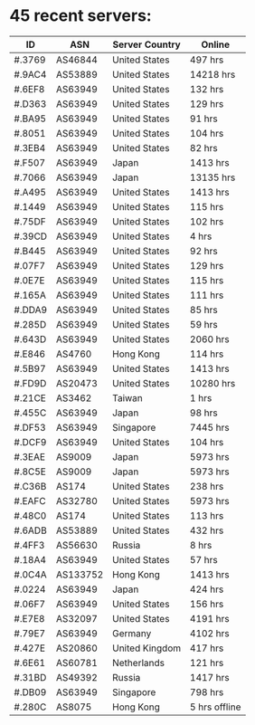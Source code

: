 # 45 recent servers:

| ID | ASN | Server Country | Online |
| ------ | ------ | ------ | ------ |
| #.3769 | AS46844 | United States | 497 hrs |
| #.9AC4 | AS53889 | United States | 14218 hrs |
| #.6EF8 | AS63949 | United States | 132 hrs |
| #.D363 | AS63949 | United States | 129 hrs |
| #.BA95 | AS63949 | United States | 91 hrs |
| #.8051 | AS63949 | United States | 104 hrs |
| #.3EB4 | AS63949 | United States | 82 hrs |
| #.F507 | AS63949 | Japan | 1413 hrs |
| #.7066 | AS63949 | Japan | 13135 hrs |
| #.A495 | AS63949 | United States | 1413 hrs |
| #.1449 | AS63949 | United States | 115 hrs |
| #.75DF | AS63949 | United States | 102 hrs |
| #.39CD | AS63949 | United States | 4 hrs |
| #.B445 | AS63949 | United States | 92 hrs |
| #.07F7 | AS63949 | United States | 129 hrs |
| #.0E7E | AS63949 | United States | 115 hrs |
| #.165A | AS63949 | United States | 111 hrs |
| #.DDA9 | AS63949 | United States | 85 hrs |
| #.285D | AS63949 | United States | 59 hrs |
| #.643D | AS63949 | United States | 2060 hrs |
| #.E846 | AS4760 | Hong Kong | 114 hrs |
| #.5B97 | AS63949 | United States | 1413 hrs |
| #.FD9D | AS20473 | United States | 10280 hrs |
| #.21CE | AS3462 | Taiwan | 1 hrs |
| #.455C | AS63949 | Japan | 98 hrs |
| #.DF53 | AS63949 | Singapore | 7445 hrs |
| #.DCF9 | AS63949 | United States | 104 hrs |
| #.3EAE | AS9009 | Japan | 5973 hrs |
| #.8C5E | AS9009 | Japan | 5973 hrs |
| #.C36B | AS174 | United States | 238 hrs |
| #.EAFC | AS32780 | United States | 5973 hrs |
| #.48C0 | AS174 | United States | 113 hrs |
| #.6ADB | AS53889 | United States | 432 hrs |
| #.4FF3 | AS56630 | Russia | 8 hrs |
| #.18A4 | AS63949 | United States | 57 hrs |
| #.0C4A | AS133752 | Hong Kong | 1413 hrs |
| #.0224 | AS63949 | Japan | 424 hrs |
| #.06F7 | AS63949 | United States | 156 hrs |
| #.E7E8 | AS32097 | United States | 4191 hrs |
| #.79E7 | AS63949 | Germany | 4102 hrs |
| #.427E | AS20860 | United Kingdom | 417 hrs |
| #.6E61 | AS60781 | Netherlands | 121 hrs |
| #.31BD | AS49392 | Russia | 1417 hrs |
| #.DB09 | AS63949 | Singapore | 798 hrs |
| #.280C | AS8075 | Hong Kong | 5 hrs offline |

